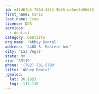 ```yaml
---
id: e41d6fb5-785d-43f2-9b65-ee6ec7e06645
first_name: Caris
last_name: Crow
license: DDS
services:
  - dentist
category: Dentists
org_name: 'Abbey Dental'
address: '4408 S. Eastern Ave'
city: 'Las Vegas'
state: NV
zip: '89119'
phone: '(702) 731-5700'
title: 'Abbey Dental'
_geoloc:
  lat: 36.1653
  lng: -115.116
---
```


